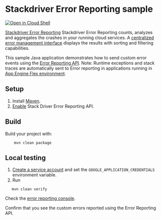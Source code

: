 # Stackdriver Error Reporting sample

<a href="https://console.cloud.google.com/cloudshell/open?git_repo=https://github.com/GoogleCloudPlatform/java-docs-samples&page=editor&open_in_editor=errorreporting/README.md">
<img alt="Open in Cloud Shell" src ="http://gstatic.com/cloudssh/images/open-btn.png"></a>

[Stackdriver Error Reporting][error-reporting] Stackdriver Error Reporting counts, analyzes and aggregates the crashes in your running cloud services.
A [centralized error management interface](https://console.cloud.google.com/errors) displays the results with sorting and filtering capabilities.

This sample Java application demonstrates how to send custom error events using the [Error Reporting API][api-ref-docs].
Note: Runtime exceptions and stack traces are automatically sent to Error reporting in applications running in [App Engine Flex environment][ae-flex].

[ae-flex]: https://cloud.google.com/appengine/docs/flexible/java
[error-reporting]: https://cloud.google.com/error-reporting/
[api-ref-docs]: https://googlecloudplatform.github.io/google-cloud-java/latest/apidocs/index.html?com/google/cloud/errorreporting/v1beta1/package-summary.html

## Setup

1. Install [Maven](http://maven.apache.org/).
1. [Enable](https://console.cloud.google.com/apis/api/clouderrorreporting.googleapis.com/overview) Stack Driver Error Reporting API.

## Build

Build your project with:
```
	mvn clean package
```

## Local testing

1. [Create a service account](https://cloud.google.com/docs/authentication/getting-started#creating_the_service_account)
and set the `GOOGLE_APPLICATION_CREDENTIALS` environment variable.
2. Run
```
   mvn clean verify
```
Check the [error reporting console](https://console.cloud.google.com/errors).

Confirm that you see the custom errors reported using the Error Reporting API.
